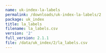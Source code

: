```yaml
---
name: uk-index-la-labels
permalink: /downloads/uk-index-la-labels/2
package: uk_index
title: la_labels
filename: la_labels.csv
version: '2'
full_version: 2.1.1
file: /data/uk_index/2/la_labels.csv
---
```


